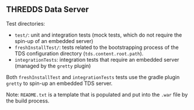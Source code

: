 ## THREDDS Data Server

Test directories:
* `test/`: unit and integration tests (mock tests, which do not require the spin-up of an embedded server)
* `freshInstallTest/`: tests related to the bootstrapping process of the TDS configuration directory (`tds.content.root.path`).
* `integrationTests`: integration tests that require an embedded server (managed by the `gretty` plugin)

Both `freshInstallTest` and `integrationTests` tests use the gradle plugin `gretty` to spin-up an embedded TDS server.

Note: `README.txt` is a template that is populated and put into the `.war` file by the build process.
